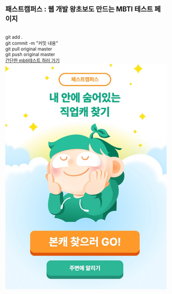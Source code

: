 ## 패스트캠퍼스 : 웹 개발 왕초보도 만드는 MBTI 테스트 페이지
<br>
git add . <br>
git commit -m "커밋 내용" <br>
git pull original master<br>
git push original master <br>
<a href="(https://jocular-creponne-4a8466.netlify.app/)">간단한 mbti테스트 하러 가기</a>
<img src="https://github.com/ParkYoungWoong/mbti-job-hiding-inside-me/blob/main/screenshot-main.jpg?raw=true" alt="실행화면">
